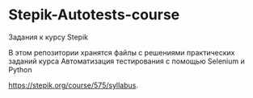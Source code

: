 # Stepik-Autotests-course
Задания к курсу Stepik

В этом репозитории хранятся файлы с решениями практических заданий курса Автоматизация тестирования с помощью Selenium и Python

https://stepik.org/course/575/syllabus.
